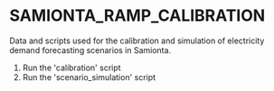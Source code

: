 # SAMIONTA_RAMP_CALIBRATION
Data and scripts used for the calibration and simulation of electricity demand forecasting scenarios in Samionta.

1. Run the 'calibration' script
2. Run the 'scenario_simulation' script
